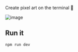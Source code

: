 Create pixel art on the terminal 👾

![image](https://github.com/pawap90/terminal-pixel/assets/2507959/4205b5c7-c94b-4196-b5a5-310574c3b8d6)


## Run it

```
npm run dev
```
